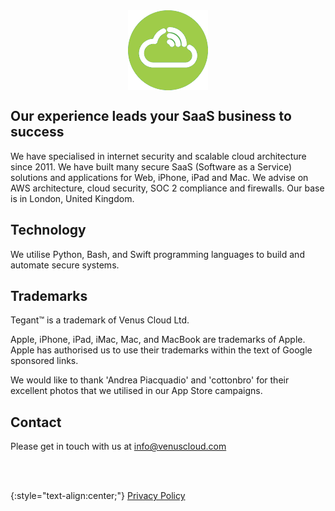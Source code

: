<img src="logo_flat_bright.png" alt="Venus Cloud Company Logo" style="display: block; margin: 0 auto;">

## Our experience leads your SaaS business to success

We have specialised in internet security and scalable cloud architecture since 2011. We have built many secure SaaS (Software as a Service) solutions and applications for Web, iPhone, iPad and Mac. We advise on AWS architecture, cloud security, SOC 2 compliance and firewalls. Our base is in London, United Kingdom.

## Technology
We utilise Python, Bash, and Swift programming languages to build and automate secure systems.

## Trademarks
Tegant™ is a trademark of Venus Cloud Ltd.

Apple, iPhone, iPad, iMac, Mac, and MacBook are trademarks of Apple. Apple has authorised us to use their trademarks within the text of Google sponsored links.

We would like to thank 'Andrea Piacquadio' and 'cottonbro' for their excellent photos that we utilised in our App Store campaigns.

## Contact
Please get in touch with us at info@venuscloud.com

<br>
<br>

{:style="text-align:center;"}
[Privacy Policy](./privacy.html)


